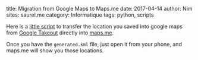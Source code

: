 title: Migration from Google Maps to Maps.me
date: 2017-04-14
author: Nim
sites: saurel.me
category: Informatique
tags: python, scripts

Here is a [little script](https://github.com/nim65s/scripts/blob/master/google_to_maps.me.py) to transfer the location
you saved into google maps from [Google Takeout](https://takeout.google.com/settings/takeout) directly into
[maps.me](https://play.google.com/store/apps/details?id=com.mapswithme.maps.pro).

Once you have the `generated.kml` file, just open it from your phone, and maps.me will show you those locations.
